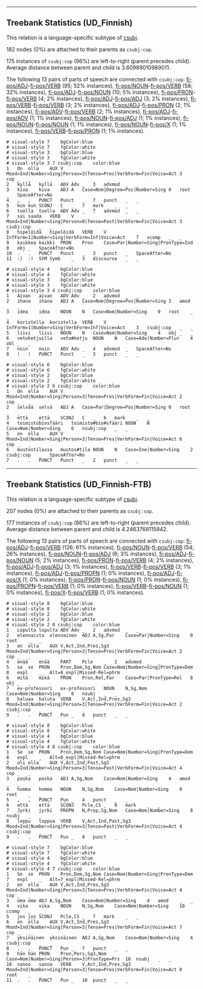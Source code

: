 

--------------------------------------------------------------------------------

## Treebank Statistics (UD_Finnish)

This relation is a language-specific subtype of [csubj]().

182 nodes (0%) are attached to their parents as `csubj:cop`.

175 instances of `csubj:cop` (96%) are left-to-right (parent precedes child).
Average distance between parent and child is 3.60989010989011.

The following 13 pairs of parts of speech are connected with `csubj:cop`: [fi-pos/ADJ]()-[fi-pos/VERB]() (95; 52% instances), [fi-pos/NOUN]()-[fi-pos/VERB]() (58; 32% instances), [fi-pos/ADJ]()-[fi-pos/NOUN]() (10; 5% instances), [fi-pos/PRON]()-[fi-pos/VERB]() (4; 2% instances), [fi-pos/ADJ]()-[fi-pos/ADJ]() (3; 2% instances), [fi-pos/VERB]()-[fi-pos/VERB]() (3; 2% instances), [fi-pos/ADJ]()-[fi-pos/PRON]() (2; 1% instances), [fi-pos/ADV]()-[fi-pos/VERB]() (2; 1% instances), [fi-pos/ADJ]()-[fi-pos/ADV]() (1; 1% instances), [fi-pos/NOUN]()-[fi-pos/ADJ]() (1; 1% instances), [fi-pos/NOUN]()-[fi-pos/NOUN]() (1; 1% instances), [fi-pos/NOUN]()-[fi-pos/X]() (1; 1% instances), [fi-pos/VERB]()-[fi-pos/PRON]() (1; 1% instances).


~~~ conllu
# visual-style 7	bgColor:blue
# visual-style 7	fgColor:white
# visual-style 3	bgColor:blue
# visual-style 3	fgColor:white
# visual-style 3 7 csubj:cop	color:blue
1	On	olla	AUX	V	Mood=Ind|Number=Sing|Person=3|Tense=Pres|VerbForm=Fin|Voice=Act	3	cop	_	_
2	kyllä	kyllä	ADV	Adv	_	3	advmod	_	_
3	kiva	kiva	ADJ	A	Case=Nom|Degree=Pos|Number=Sing	0	root	_	SpaceAfter=No
4	,	,	PUNCT	Punct	_	7	punct	_	_
5	kun	kun	SCONJ	C	_	7	mark	_	_
6	tuolla	tuolla	ADV	Adv	_	7	advmod	_	_
7	sai	saada	VERB	V	Mood=Ind|Number=Sing|Person=0|Tense=Past|VerbForm=Fin|Voice=Act	3	csubj:cop	_	_
8	hipelöidä	hipelöidä	VERB	V	InfForm=1|Number=Sing|VerbForm=Inf|Voice=Act	7	xcomp	_	_
9	kaikkea	kaikki	PRON	Pron	Case=Par|Number=Sing|PronType=Ind	8	obj	_	SpaceAfter=No
10	.	.	PUNCT	Punct	_	3	punct	_	SpaceAfter=No
11	:)	:)	SYM	Symb	_	3	discourse	_	_

~~~


~~~ conllu
# visual-style 4	bgColor:blue
# visual-style 4	fgColor:white
# visual-style 3	bgColor:blue
# visual-style 3	fgColor:white
# visual-style 3 4 csubj:cop	color:blue
1	Aivan	aivan	ADV	Adv	_	2	advmod	_	_
2	ihana	ihana	ADJ	A	Case=Nom|Degree=Pos|Number=Sing	3	amod	_	_
3	idea	idea	NOUN	N	Case=Nom|Number=Sing	0	root	_	_
4	koristella	koristella	VERB	V	InfForm=1|Number=Sing|VerbForm=Inf|Voice=Act	3	csubj:cop	_	_
5	liivi	liivi	NOUN	N	Case=Nom|Number=Sing	4	obj	_	_
6	vetoketjuilla	veto#ketju	NOUN	N	Case=Ade|Number=Plur	4	obl	_	_
7	noin	noin	ADV	Adv	_	4	advmod	_	SpaceAfter=No
8	!	!	PUNCT	Punct	_	3	punct	_	_

~~~


~~~ conllu
# visual-style 6	bgColor:blue
# visual-style 6	fgColor:white
# visual-style 2	bgColor:blue
# visual-style 2	fgColor:white
# visual-style 2 6 csubj:cop	color:blue
1	On	olla	AUX	V	Mood=Ind|Number=Sing|Person=3|Tense=Pres|VerbForm=Fin|Voice=Act	2	cop	_	_
2	selvää	selvä	ADJ	A	Case=Par|Degree=Pos|Number=Sing	0	root	_	_
3	että	että	SCONJ	C	_	6	mark	_	_
4	toimistobiosfääri	toimisto#bio#sfääri	NOUN	N	Case=Nom|Number=Sing	6	nsubj:cop	_	_
5	on	olla	AUX	V	Mood=Ind|Number=Sing|Person=3|Tense=Pres|VerbForm=Fin|Voice=Act	6	cop	_	_
6	muutostilassa	muutos#tila	NOUN	N	Case=Ine|Number=Sing	2	csubj:cop	_	SpaceAfter=No
7	.	.	PUNCT	Punct	_	2	punct	_	_

~~~




--------------------------------------------------------------------------------

## Treebank Statistics (UD_Finnish-FTB)

This relation is a language-specific subtype of [csubj]().

207 nodes (0%) are attached to their parents as `csubj:cop`.

177 instances of `csubj:cop` (86%) are left-to-right (parent precedes child).
Average distance between parent and child is 4.2463768115942.

The following 13 pairs of parts of speech are connected with `csubj:cop`: [fi-pos/ADJ]()-[fi-pos/VERB]() (126; 61% instances), [fi-pos/NOUN]()-[fi-pos/VERB]() (54; 26% instances), [fi-pos/NOUN]()-[fi-pos/ADJ]() (6; 3% instances), [fi-pos/ADJ]()-[fi-pos/NOUN]() (5; 2% instances), [fi-pos/PRON]()-[fi-pos/VERB]() (4; 2% instances), [fi-pos/ADJ]()-[fi-pos/ADJ]() (3; 1% instances), [fi-pos/VERB]()-[fi-pos/VERB]() (3; 1% instances), [fi-pos/ADJ]()-[fi-pos/PROPN]() (1; 0% instances), [fi-pos/ADJ]()-[fi-pos/X]() (1; 0% instances), [fi-pos/PRON]()-[fi-pos/NOUN]() (1; 0% instances), [fi-pos/PROPN]()-[fi-pos/VERB]() (1; 0% instances), [fi-pos/VERB]()-[fi-pos/NOUN]() (1; 0% instances), [fi-pos/X]()-[fi-pos/VERB]() (1; 0% instances).


~~~ conllu
# visual-style 8	bgColor:blue
# visual-style 8	fgColor:white
# visual-style 2	bgColor:blue
# visual-style 2	fgColor:white
# visual-style 2 8 csubj:cop	color:blue
1	Lopulta	lopulta	ADV	Adv	_	2	advmod	_	_
2	olennaista	olennainen	ADJ	A,Sg,Par	Case=Par|Number=Sing	0	root	_	_
3	on	olla	AUX	V,Act,Ind,Pres,Sg3	Mood=Ind|Number=Sing|Person=3|Tense=Pres|VerbForm=Fin|Voice=Act	2	cop	_	_
4	enää	enää	PART	Pcle	_	2	advmod	_	_
5	se	se	PRON	Pron,Dem,Sg,Nom	Case=Nom|Number=Sing|PronType=Dem	8	expl	_	Alt=8_expl|Missed-Rel=phrm
6	mitä	mikä	PRON	Pron,Rel,Par	Case=Par|PronType=Rel	8	obj	_	_
7	ex-professori	ex-professori	NOUN	N,Sg,Nom	Case=Nom|Number=Sing	8	nsubj	_	_
8	haluaa	haluta	VERB	V,Act,Ind,Pres,Sg3	Mood=Ind|Number=Sing|Person=3|Tense=Pres|VerbForm=Fin|Voice=Act	2	csubj:cop	_	_
9	.	.	PUNCT	Pun	_	8	punct	_	_

~~~


~~~ conllu
# visual-style 8	bgColor:blue
# visual-style 8	fgColor:white
# visual-style 4	bgColor:blue
# visual-style 4	fgColor:white
# visual-style 4 8 csubj:cop	color:blue
1	Se	se	PRON	Pron,Dem,Sg,Nom	Case=Nom|Number=Sing|PronType=Dem	8	expl	_	Alt=8_expl|Missed-Rel=phrm
2	oli	olla	AUX	V,Act,Ind,Past,Sg3	Mood=Ind|Number=Sing|Person=3|Tense=Past|VerbForm=Fin|Voice=Act	4	cop	_	_
3	paska	paska	ADJ	A,Sg,Nom	Case=Nom|Number=Sing	4	amod	_	_
4	homma	homma	NOUN	N,Sg,Nom	Case=Nom|Number=Sing	0	root	_	_
5	,	,	PUNCT	Pun	_	4	punct	_	_
6	että	että	SCONJ	Pcle,CS	_	8	mark	_	_
7	Jyrki	jyrki	PROPN	N,Prop,Sg,Nom	Case=Nom|Number=Sing	8	nsubj	_	_
8	loppu	loppua	VERB	V,Act,Ind,Past,Sg3	Mood=Ind|Number=Sing|Person=3|Tense=Past|VerbForm=Fin|Voice=Act	4	csubj:cop	_	_
9	.	.	PUNCT	Pun	_	8	punct	_	_

~~~


~~~ conllu
# visual-style 7	bgColor:blue
# visual-style 7	fgColor:white
# visual-style 4	bgColor:blue
# visual-style 4	fgColor:white
# visual-style 4 7 csubj:cop	color:blue
1	Se	se	PRON	Pron,Dem,Sg,Nom	Case=Nom|Number=Sing|PronType=Dem	7	expl	_	Alt=7_expl|Missed-Rel=phrm
2	on	olla	AUX	V,Act,Ind,Pres,Sg3	Mood=Ind|Number=Sing|Person=3|Tense=Pres|VerbForm=Fin|Voice=Act	4	cop	_	_
3	oma	oma	ADJ	A,Sg,Nom	Case=Nom|Number=Sing	4	amod	_	_
4	vika	vika	NOUN	N,Sg,Nom	Case=Nom|Number=Sing	10	ccomp	_	_
5	jos	jos	SCONJ	Pcle,CS	_	7	mark	_	_
6	on	olla	AUX	V,Act,Ind,Pres,Sg3	Mood=Ind|Number=Sing|Person=3|Tense=Pres|VerbForm=Fin|Voice=Act	7	cop	_	_
7	yksinäinen	yksinäinen	ADJ	A,Sg,Nom	Case=Nom|Number=Sing	4	csubj:cop	_	_
8	,	,	PUNCT	Pun	_	7	punct	_	_
9	hän	hän	PRON	Pron,Pers,Sg3,Nom	Case=Nom|Number=Sing|Person=3|PronType=Prs	10	nsubj	_	_
10	sanoo	sanoa	VERB	V,Act,Ind,Pres,Sg3	Mood=Ind|Number=Sing|Person=3|Tense=Pres|VerbForm=Fin|Voice=Act	0	root	_	_
11	.	.	PUNCT	Pun	_	10	punct	_	_

~~~


